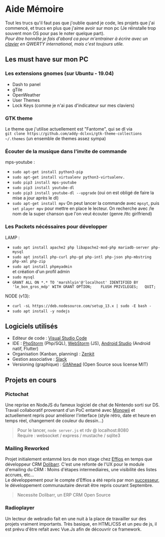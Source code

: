 # Aide Mémoire
Tout les trucs qu'il faut pas que j'oublie quand je code, les projets que j'ai commencé, et trucs en plus que j'aime avoir sur mon pc (Je réinstalle trop souvent mon OS pour pas le noter quelque part).   
*Pour être honnête je fais d'abord ca pour m'entrainer à écrire avec un [clavier](https://k2.keychron.com/  "j'ai jamais entendu un son si ASMR pour taper") en QWERTY international, mais c'est toujours utile.*


## Les must have sur mon PC  
### Les extensions gnomes (sur Ubuntu - 19.04)
- Dash to panel
- gTile
- OpenWeather
- User Themes
- Lock Keys (comme je n'ai pas d'indicateur sur mes claviers)


### GTK theme
Le theme que j'utilise actuellement est "Fantome", qui se dl via   
`git clone https://github.com/addy-dclxvi/gtk-theme-collections ~/.themes` (un ensemble de themes assez sympa)

### Écouter de la musique dans l'invite de commande
mps-youtube :  
- `sudo apt-get install python3-pip`  
- `sudo apt-get install virtualenv python3-virtualenv.`
- `sudo pip3 install mps-youtube`  
- `sudo pip3 install youtube-dl`  
- `sudo pip3 install youtube-dl --upgrade` (oui on est obligé de faire la mise a jour après le dl)  
- `sudo apt-get install mpv`
On peut lancer la commande avec ` mpsyt `, puis `set player mpv` pour mettre en place le lecteur.
On recherche avec /le nom de la super chanson que l'on veut écouter (genre /ttc girlfriend)

### Les Packets nécéssaires pour développer  
LAMP : 
- `sudo apt install apache2 php libapache2-mod-php mariadb-server php-mysql`
- `sudo apt install php-curl php-gd php-intl php-json php-mbstring php-xml php-zip`
- `sudo apt install phpmyadmin`  
et création d'un profil admin
- `sudo mysql`
- `GRANT ALL ON *.* TO 'marshlyin'@'localhost' IDENTIFIED BY 'le_bon_gros_mdp' WITH GRANT OPTION;   
FLUSH PRIVILEGES;  
QUIT;`


NODE (v13):
- `curl -sL https://deb.nodesource.com/setup_13.x | sudo -E bash -`
- `sudo apt install -y nodejs`


## Logiciels utilisés

- Editeur de code : [Visual Studio Code](https://code.visualstudio.com/)
- IDE : [PhpStorm](https://www.jetbrains.com/phpstorm/) (Php/SQL), [WebStorm](https://www.jetbrains.com/webstorm/) (JS), [Android Studio](https://developer.android.com/studio) (Android natif, Flutter)
- Organisation (Kanban, planning) : [Zenkit](https://static.zenkit.com/downloads/zenkit-linux.deb)
- Gestion associative : [Slack](https://slack.com/intl/fr-fr/downloads/linux)
- Versioning (graphique) : [GitAhead](https://gitahead.github.io/gitahead.com/) (Open Source sous license MIT)

## Projets en cours

### Pictochat
Une reprise en NodeJS du fameux logiciel de chat de Nintendo sorti sur DS.
Travail collaboratif provenant d'un PoC entamé avec [Monowii](https://github.com/monowii) et actuellement repris pour améliorer l'interface (style rétro, date et heure en temps réel, changement de couleur du dessin...)

> Pour le lancer, `node server.js` et rdv @ localhost:8080  
> Require : websocket / express / mustache / sqlite3


### Mailing Reworked
Projet initialement entammé lors de mon stage chez [Effios](http://www.effios.fr/) en temps que développeur CRM [Dolibarr](https://www.dolibarr.org/). C'est une refonte de l'UX pour le module d'emailing du CRM : Moins d'étapes intermediaires, une visibilité des listes accrues, etc...   
Le développement pour le compte d'Effios a été repris par mon [successeur](https://github.com/lefrancp), le développement communautaire devrait être repris courant Septembre.
> Necessite Dolibarr, un ERP CRM Open Source

### Radioplayer
Un lecteur de webradio fait en une nuit à la place de travailler sur des projets vraiment importants. Très basique, en HTML/CSS et un peu de js, il est prévu d'être refait avec Vue.Js afin de découvrir ce framework. 





